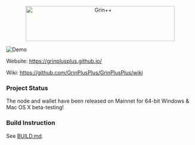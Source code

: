 <p align="center">
  <img width="400" height="94" src="https://grinplusplus.github.io/banner.png" alt="Grin++">
</p>

![Demo](https://user-images.githubusercontent.com/8020386/92248412-39137580-eefb-11ea-836c-1b4dfcc5a1c1.png)

Website: https://grinplusplus.github.io/

Wiki: https://github.com/GrinPlusPlus/GrinPlusPlus/wiki

### Project Status
The node and wallet have been released on Mainnet for 64-bit Windows & Mac OS X beta-testing!

### Build Instruction
See [BUILD.md](BUILD.md).
